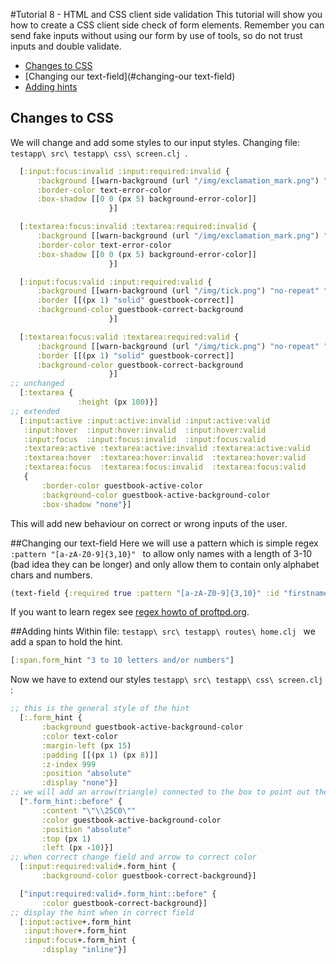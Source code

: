 #Tutorial 8 - HTML and CSS client side validation
This tutorial will show you how to create a CSS client side check of form elements. Remember you can send fake inputs without using our form by use of tools, so do not trust inputs and double validate.

- [Changes to CSS](#changes-to-css)
- [Changing our text-field](#changing-our text-field)
- [Adding hints](#adding-hints)

## Changes to CSS
We will change and add some styles to our input styles.
Changing file: `testapp\ src\ testapp\ css\ screen.clj `.

```clojure
  [:input:focus:invalid :input:required:invalid {
      :background [[warn-background (url "/img/exclamation_mark.png") "no-repeat" "98% center/15px 15px"]]
      :border-color text-error-color
      :box-shadow [[0 0 (px 5) background-error-color]]
                      }]

  [:textarea:focus:invalid :textarea:required:invalid {
      :background [[warn-background (url "/img/exclamation_mark.png") "no-repeat" "98% 2%/15px 15px"]]
      :border-color text-error-color
      :box-shadow [[0 0 (px 5) background-error-color]]
                      }]

  [:input:focus:valid :input:required:valid {
      :background [[warn-background (url "/img/tick.png") "no-repeat" "98% center/15px 15px"]]
      :border [[(px 1) "solid" guestbook-correct]]
      :background-color guestbook-correct-background
                      }]

  [:textarea:focus:valid :textarea:required:valid {
      :background [[warn-background (url "/img/tick.png") "no-repeat" "98% 2%/15px 15px"]]
      :border [[(px 1) "solid" guestbook-correct]]
      :background-color guestbook-correct-background
                      }]
;; unchanged
  [:textarea {
               :height (px 100)}]
;; extended
  [:input:active :input:active:invalid :input:active:valid
   :input:hover  :input:hover:invalid  :input:hover:valid
   :input:focus  :input:focus:invalid  :input:focus:valid
   :textarea:active :textarea:active:invalid :textarea:active:valid
   :textarea:hover  :textarea:hover:invalid  :textarea:hover:valid
   :textarea:focus  :textarea:focus:invalid  :textarea:focus:valid
   {
       :border-color guestbook-active-color
       :background-color guestbook-active-background-color
       :box-shadow "none"}]
```

This will add new behaviour on correct or wrong inputs of the user.

##Changing our text-field
Here we will use a pattern which is simple regex `:pattern "[a-zA-Z0-9]{3,10}" ` to allow only names with a length of 3-10 (bad idea they can be longer) and only allow them to contain only alphabet chars and numbers.

```clojure
(text-field {:required true :pattern "[a-zA-Z0-9]{3,10}" :id "firstname" :aria-required "true"} "firstname" firstname)]
```

If you want to learn regex see [regex howto of proftpd.org](http://www.proftpd.org/docs/howto/Regex.html).

##Adding hints
Within file: `testapp\ src\ testapp\ routes\ home.clj ` we add a span to hold the hint.

```clojure
[:span.form_hint "3 to 10 letters and/or numbers"]
```

Now we have to extend our styles `testapp\ src\ testapp\ css\ screen.clj `:

```clojure
;; this is the general style of the hint
  [:.form_hint {
       :background guestbook-active-background-color
       :color text-color
       :margin-left (px 15)
       :padding [[(px 1) (px 8)]]
       :z-index 999
       :position "absolute"
       :display "none"}]
;; we will add an arrow(triangle) connected to the box to point out the field when grow multiline
  [".form_hint::before" {
       :content "\"\\25C0\""
       :color guestbook-active-background-color
       :position "absolute"
       :top (px 1)
       :left (px -10)}]
;; when correct change field and arrow to correct color
  [:input:required:valid+.form_hint {
       :background-color guestbook-correct-background}]

  ["input:required:valid+.form_hint::before" {
       :color guestbook-correct-background}]
;; display the hint when in correct field
  [:input:active+.form_hint
   :input:hover+.form_hint
   :input:focus+.form_hint {
       :display "inline"}]

```
